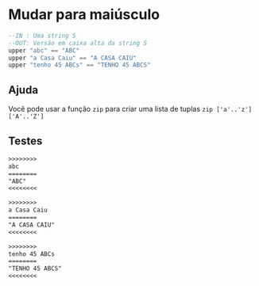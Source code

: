 # Mudar para maiúsculo

```hs
--IN : Uma string S
--OUT: Versão em caixa alta da string S
upper "abc" == "ABC"
upper "a Casa Caiu" == "A CASA CAIU"
upper "tenho 45 ABCs" == "TENHO 45 ABCS"
```

## Ajuda

Você pode usar a função `zip` para criar uma lista de tuplas `zip ['a'..'z'] ['A'..'Z']`

## Testes

```txt
>>>>>>>>
abc
========
"ABC"
<<<<<<<<

>>>>>>>>
a Casa Caiu
========
"A CASA CAIU"
<<<<<<<<

>>>>>>>>
tenho 45 ABCs
========
"TENHO 45 ABCS"
<<<<<<<<

```
